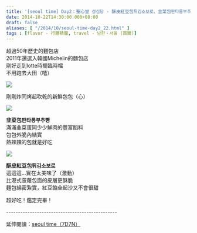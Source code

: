 ```yaml
---
title: '[seoul time] Day2：聖心堂 성심당 - 酥皮紅豆包튀김소보로、韭菜包판타롱부추빵'
date: 2014-10-22T14:30:00.000+08:00
draft: false
aliases: [ "/2014/10/seoul-time-day2_22.html" ]
tags : [flavor - 行膳積腹, travel - 남한・서울 (首爾)]
---
```


超過50年歷史的麵包店  
2011年還選入韓國Michelin的麵包店  
剛好走到lotte時擺臨時檔  
不用跑去大田（嘻）  

[![](https://3.bp.blogspot.com/-KA1fsJyD1bQ/XE1wu8cH0VI/AAAAAAAAHNw/VDTH2c3zdSAJgqNGGoBSfvcbdTxQU--bACLcBGAs/s640/15384511129_a6073979d1_z.jpg)](https://3.bp.blogspot.com/-KA1fsJyD1bQ/XE1wu8cH0VI/AAAAAAAAHNw/VDTH2c3zdSAJgqNGGoBSfvcbdTxQU--bACLcBGAs/s1600/15384511129_a6073979d1_z.jpg)

剛剛炸同烤起吹乾的新鮮包包（心）  

[![](https://4.bp.blogspot.com/-cV5cB1_5z70/XE1w1vgysQI/AAAAAAAAHN0/90C_FQqJxz4d0WRk7UsCJL_3_BjxpsqDQCLcBGAs/s640/15571136045_834c34d77b_z.jpg)](https://4.bp.blogspot.com/-cV5cB1_5z70/XE1w1vgysQI/AAAAAAAAHN0/90C_FQqJxz4d0WRk7UsCJL_3_BjxpsqDQCLcBGAs/s1600/15571136045_834c34d77b_z.jpg)

**韭菜包판타롱부추빵**  
滿滿韭菜蛋同少少鮮肉的豐富餡料  
包包外脆內結實  
熱辣辣的包就是好吃  

[![](https://4.bp.blogspot.com/-OnG566VBa6Q/XE1w7vn3I_I/AAAAAAAAHN4/3DiZBVwPx_0ibnaOR8HwtJxkz15JwZTzACLcBGAs/s640/15384982968_9b6ce11bd0_z.jpg)](https://4.bp.blogspot.com/-OnG566VBa6Q/XE1w7vn3I_I/AAAAAAAAHN4/3DiZBVwPx_0ibnaOR8HwtJxkz15JwZTzACLcBGAs/s1600/15384982968_9b6ce11bd0_z.jpg)

**酥皮紅豆包튀김소보로**  
這這這...實在太美味了（激動）  
比港式菠蘿包面的皮層更酥脆  
麵包綿密紮實，紅豆餡全起沙又不會很甜  
  
超好吃！鑑定完畢！  
  
\-----------------------------------------------  
  
延伸閱讀：[seoul time（7D7N）](http://www.hidie.net/2014/11/seoul-time7d7n.html)